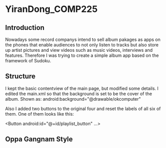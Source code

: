 YiranDong_COMP225
=================

Introduction
---------------------------

Nowadays some record companys intend to sell album pakages as apps on the phones that enable audiences to not only listen
to tracks but also store up artist pictures and view videos such as music videos, interviews and features. Therefore I was
trying to create a simple album app based on the framework of Sudoku. 

Structure
----------------------------
I kept the basic contentview of the main page, but modified some details. 
I edited the main.xml so that the background is set to be the cover of the album. Shown as: 
android:background="@drawable/okcomputer"

Also I added two buttons to the original four and reset the labels of all six of them. One of them looks like this:

<Button
android:id="@+id/playlist_button"
...>







Oppa Gangnam Style
---------------------------